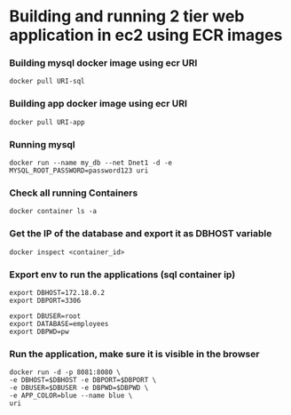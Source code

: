 # Building and running 2 tier web application in ec2 using ECR images
### Building mysql docker image using ecr URI 
```docker pull URI-sql ```

### Building app docker image using ecr URI
```docker pull URI-app ```

### Running mysql
```docker run --name my_db --net Dnet1 -d -e MYSQL_ROOT_PASSWORD=password123 uri```

### Check all running Containers
```docker container ls -a ```

### Get the IP of the database and export it as DBHOST variable
```docker inspect <container_id>```


### Export env to run the applications (sql container ip)
```
export DBHOST=172.18.0.2
export DBPORT=3306
```
```
export DBUSER=root
export DATABASE=employees
export DBPWD=pw
```
### Run the application, make sure it is visible in the browser
```
docker run -d -p 8081:8080 \
-e DBHOST=$DBHOST -e DBPORT=$DBPORT \
-e DBUSER=$DBUSER -e DBPWD=$DBPWD \
-e APP_COLOR=blue --name blue \
uri
```
